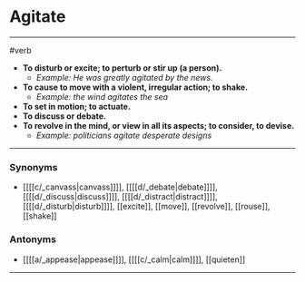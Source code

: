 # Agitate
---
#verb
- **To disturb or excite; to perturb or stir up (a person).**
	- _Example: He was greatly agitated by the news._
- **To cause to move with a violent, irregular action; to shake.**
	- _Example: the wind agitates the sea_
- **To set in motion; to actuate.**
- **To discuss or debate.**
- **To revolve in the mind, or view in all its aspects; to consider, to devise.**
	- _Example: politicians agitate desperate designs_
---
### Synonyms
- [[[[c/_canvass|canvass]]]], [[[[d/_debate|debate]]]], [[[[d/_discuss|discuss]]]], [[[[d/_distract|distract]]]], [[[[d/_disturb|disturb]]]], [[excite]], [[move]], [[revolve]], [[rouse]], [[shake]]
### Antonyms
- [[[[a/_appease|appease]]]], [[[[c/_calm|calm]]]], [[quieten]]
---
